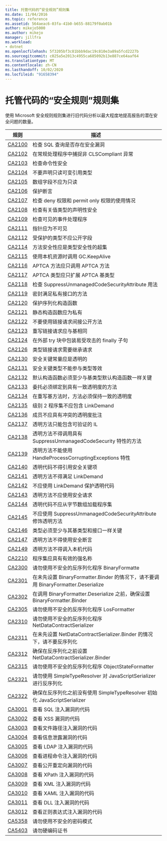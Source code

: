 ```yaml
---
title: 托管代码的“安全规则”规则集
ms.date: 11/04/2016
ms.topic: reference
ms.assetid: 564aeac6-03fa-41b0-b655-88179f0ab01b
author: mikejo5000
ms.author: mikejo
manager: jillfra
ms.workload:
- dotnet
ms.openlocfilehash: 5f3205bf3c81bbb9dac19c810e3a89a5fcd2227b
ms.sourcegitcommit: c025a5e2013c4955ca685092b13e887ce64aaf64
ms.translationtype: MT
ms.contentlocale: zh-CN
ms.lasthandoff: 10/02/2020
ms.locfileid: "91658394"
---
```

# <a name="security-rules-rule-set-for-managed-code"></a>托管代码的“安全规则”规则集

使用 Microsoft 安全规则规则集进行旧代码分析以最大程度地提高报告的潜在安全问题的数量。

|规则|描述|
|----------|-----------------|
|[CA2100](/dotnet/fundamentals/code-analysis/quality-rules/ca2100)|检查 SQL 查询是否存在安全漏洞|
|[CA2102](../code-quality/ca2102.md)|在常规处理程序中捕捉非 CLSCompliant 异常|
|[CA2103](../code-quality/ca2103.md)|检查命令性安全|
|[CA2104](../code-quality/ca2104.md)|不要声明只读可变引用类型|
|[CA2105](../code-quality/ca2105.md)|数组字段不应为只读|
|[CA2106](../code-quality/ca2106.md)|保护断言|
|[CA2107](../code-quality/ca2107.md)|检查 deny 权限和 permit only 权限的使用情况|
|[CA2108](../code-quality/ca2108.md)|检查有关值类型的声明性安全|
|[CA2109](/dotnet/fundamentals/code-analysis/quality-rules/ca2109)|检查可见的事件处理程序|
|[CA2111](../code-quality/ca2111.md)|指针应为不可见|
|[CA2112](../code-quality/ca2112.md)|受保护的类型不应公开字段|
|[CA2114](../code-quality/ca2114.md)|方法安全性应是类型安全性的超集|
|[CA2115](../code-quality/ca2115.md)|使用本机资源时调用 GC.KeepAlive|
|[CA2116](../code-quality/ca2116.md)|APTCA 方法应只调用 APTCA 方法|
|[CA2117](../code-quality/ca2117.md)|APTCA 类型应只扩展 APTCA 基类型|
|[CA2118](../code-quality/ca2118.md)|检查 SuppressUnmanagedCodeSecurityAttribute 用法|
|[CA2119](/dotnet/fundamentals/code-analysis/quality-rules/ca2119)|密封满足私有接口的方法|
|[CA2120](../code-quality/ca2120.md)|保护序列化构造函数|
|[CA2121](../code-quality/ca2121.md)|静态构造函数应为私有|
|[CA2122](../code-quality/ca2122.md)|不要使用链接请求间接公开方法|
|[CA2123](../code-quality/ca2123.md)|重写链接请求应与基相同|
|[CA2124](../code-quality/ca2124.md)|在外部 try 块中包装易受攻击的 finally 子句|
|[CA2126](../code-quality/ca2126.md)|类型链接请求需要继承请求|
|[CA2130](../code-quality/ca2130.md)|安全关键常量应是透明的|
|[CA2131](../code-quality/ca2131.md)|安全关键类型不能参与类型等效|
|[CA2132](../code-quality/ca2132.md)|默认构造函数必须至少与基类型默认构造函数一样关键|
|[CA2133](../code-quality/ca2133.md)|委托必须绑定到具有一致透明度的方法|
|[CA2134](../code-quality/ca2134.md)|在重写基方法时，方法必须保持一致的透明度|
|[CA2135](../code-quality/ca2135.md)|级别 2 程序集不应包含 LinkDemand|
|[CA2136](../code-quality/ca2136.md)|成员不应具有冲突的透明度批注|
|[CA2137](../code-quality/ca2137.md)|透明方法只能包含可验证的 IL|
|[CA2138](../code-quality/ca2138.md)|透明方法不得调用具有 SuppressUnmanagedCodeSecurity 特性的方法|
|[CA2139](../code-quality/ca2139.md)|透明方法不能使用 HandleProcessCorruptingExceptions 特性|
|[CA2140](../code-quality/ca2140.md)|透明代码不得引用安全关键项|
|[CA2141](../code-quality/ca2141.md)|透明方法不得满足 LinkDemand|
|[CA2142](../code-quality/ca2142.md)|不应使用 LinkDemand 保护透明代码|
|[CA2143](../code-quality/ca2143.md)|透明方法不应使用安全请求|
|[CA2144](../code-quality/ca2144.md)|透明代码不应从字节数组加载程序集|
|[CA2145](../code-quality/ca2145.md)|不应使用 SuppressUnmanagedCodeSecurityAttribute 修饰透明方法|
|[CA2146](../code-quality/ca2146.md)|类型必须至少与其基类型和接口一样关键|
|[CA2147](../code-quality/ca2147.md)|透明方法不得使用安全断言|
|[CA2149](../code-quality/ca2149.md)|透明方法不得调入本机代码|
|[CA2210](../code-quality/ca2210.md)|程序集应具有有效的强名称|
|[CA2300](/dotnet/fundamentals/code-analysis/quality-rules/ca2300)|请勿使用不安全的反序列化程序 BinaryFormatte|
|[CA2301](/dotnet/fundamentals/code-analysis/quality-rules/ca2301)|在未先设置 BinaryFormatter.Binder 的情况下，请不要调用 BinaryFormatter.Deserialize|
|[CA2302](/dotnet/fundamentals/code-analysis/quality-rules/ca2302)|在调用 BinaryFormatter.Deserialize 之前，确保设置 BinaryFormatter.Binder|
|[CA2305](/dotnet/fundamentals/code-analysis/quality-rules/ca2305)|请勿使用不安全的反序列化程序 LosFormatter|
|[CA2310](/dotnet/fundamentals/code-analysis/quality-rules/ca2310)|请勿使用不安全的反序列化程序 NetDataContractSerializer|
|[CA2311](/dotnet/fundamentals/code-analysis/quality-rules/ca2311)|在未先设置 NetDataContractSerializer.Binder 的情况下，请不要反序列化|
|[CA2312](/dotnet/fundamentals/code-analysis/quality-rules/ca2312)|确保在反序列化之前设置 NetDataContractSerializer.Binder|
|[CA2315](/dotnet/fundamentals/code-analysis/quality-rules/ca2315)|请勿使用不安全的反序列化程序 ObjectStateFormatter|
|[CA2321](/dotnet/fundamentals/code-analysis/quality-rules/ca2321)|请勿使用 SimpleTypeResolver 对 JavaScriptSerializer 进行反序列化|
|[CA2322](/dotnet/fundamentals/code-analysis/quality-rules/ca2322)|确保在反序列化之前没有使用 SimpleTypeResolver 初始化 JavaScriptSerializer|
|[CA3001](/dotnet/fundamentals/code-analysis/quality-rules/ca3001)|查看 SQL 注入漏洞的代码|
|[CA3002](/dotnet/fundamentals/code-analysis/quality-rules/ca3002)|查看 XSS 漏洞的代码|
|[CA3003](/dotnet/fundamentals/code-analysis/quality-rules/ca3003)|查看文件路径注入漏洞的代码|
|[CA3004](/dotnet/fundamentals/code-analysis/quality-rules/ca3004)|查看信息泄露漏洞的代码|
|[CA3005](/dotnet/fundamentals/code-analysis/quality-rules/ca3005)|查看 LDAP 注入漏洞的代码|
|[CA3006](/dotnet/fundamentals/code-analysis/quality-rules/ca3006)|查看进程命令注入漏洞的代码|
|[CA3007](/dotnet/fundamentals/code-analysis/quality-rules/ca3007)|查看公开重定向漏洞的代码|
|[CA3008](/dotnet/fundamentals/code-analysis/quality-rules/ca3008)|查看 XPath 注入漏洞的代码|
|[CA3009](/dotnet/fundamentals/code-analysis/quality-rules/ca3009)|查看 XML 注入漏洞的代码|
|[CA3010](/dotnet/fundamentals/code-analysis/quality-rules/ca3010)|查看 XAML 注入漏洞的代码|
|[CA3011](/dotnet/fundamentals/code-analysis/quality-rules/ca3011)|查看 DLL 注入漏洞的代码|
|[CA3012](/dotnet/fundamentals/code-analysis/quality-rules/ca3012)|查看正则表达式注入漏洞的代码|
|[CA5358](/dotnet/fundamentals/code-analysis/quality-rules/ca5358)|请勿使用不安全的密码模式|
|[CA5403](/dotnet/fundamentals/code-analysis/quality-rules/ca5403)|请勿硬编码证书|